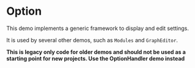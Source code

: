 # Option

This demo implements a generic framework to display and edit settings.
		  
It is used by several other demos, such as `Modules` and
		`GraphEditor`.
		
**This is legacy only code for older demos and should not be used as a starting point for new projects. Use the <c>OptionHandler</c> demo instead**
